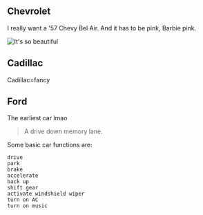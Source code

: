 ## Chevrolet

I really want a '57 Chevy Bel Air. And it has to be pink, Barbie pink.

![It's so beautiful](https://github.com/PinkGorillas/my-TechDocs-component/assets/145145511/03ac808d-72bb-4603-9e8a-5003ad487738)

## Cadillac

Cadillac=fancy

## Ford

The earliest car lmao

> A drive down memory lane.

Some basic car functions are:
```
drive
park
brake
accelerate
back up
shift gear
activate windshield wiper
turn on AC
turn on music
```

